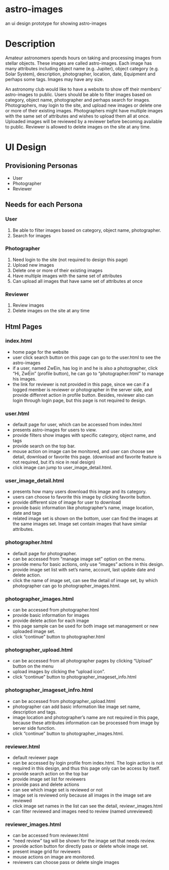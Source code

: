 # astro-images
an ui design prototype for showing astro-images


# Description

Amateur astronomers spends hours on taking and processing images from stellar objects. These images are called astro-images. Each image has many attributes including object name (e.g. Jupiter), object category (e.g. Solar System), description, photographer, location, date, Equipment and perhaps some tags. Images may have any size.

An astronomy club would like to have a website to show off their members’ astro-images to public. Users should be able to filter images based on category, object name, photographer and perhaps search for images. Photographers, may login to the site, and upload new images or delete one or more of their existing images. Photographers might have multiple images with the same set of attributes and wishes to upload them all at once. Uploaded images will be reviewed by a reviewer before becoming available to public. Reviewer is allowed to delete images on the site at any time.

# UI Design

## Provisioning Personas

- User
- Photographer
- Reviewer

## Needs for each Persona

### User

1.  Be able to filter images based on category, object name, photographer.
2.  Search for images

### Photographer

1.  Need login to the site (not required to design this page)
2.  Upload new images
3.  Delete one or more of their existing images
4.  Have multiple images with the same set of attributes
5.  Can upload all images that have same set of attributes at once

### Reviewer

1.  Review images
2.  Delete images on the site at any time

## Html Pages

### index.html

- home page for the website
- user click search button on this page can go to the user.html to see the astro-images
- if a user, named ZwEin, has log in and he is also a photographer, click “Hi, ZwEin” (profile button), he can go to “photographer.html” to manage his images.
- the link for reviewer is not provided in this page, since we can if a logged member is reviewer or photographer in the server side, and provide diffenret action in profile button. Besides, reviewer also can login through login page, but this page is not required to design.

### user.html

- default page for user, which can be accessed from index.html
- presents astro-images for users to view.
- provide filters show images with specific category, object name, and tags
- provide search on the top bar.
- mouse action on image can be monitored, and user can choose see detail, download or favorite this page. (download and favorite feature is not required, but it’s nice in real design)
- click image can jump to user_image_detail.html.

### user_image_detail.html

- presents how many users download this image and its category.
- users can choose to favorite this image by clicking favorite button.
- provide different size of image for user to download
- provide basic information like photographer’s name, image location, date and tags
- related image set is shown on the bottom, user can find the images at the same images set. Image set contain images that have similar attributes. 

### photographer.html

- default page for photographer.
- can be accessed from “manage image set” option on the menu.
- provide menu for basic actions, only use “images” actions in this design.
- provide image set list with set’s name, account, last update date and delete action.
- click the name of image set, can see the detail of image set, by which photographer can go to photographer_images.html.

### photographer_images.html

- can be accessed from photographer.html
- provide basic information for images
- provide delete action for each image
- this page sample can be used for both image set management or new uploaded image set.
- click “continue” button to photographer.html

### photographer_upload.html

- can be accessed from all photographer pages by clicking “Upload” button on the menu
- upload images by clicking the “upload icon”.
- click “continue” button to photographer_imageset_info.html

### photographer_imageset_infro.html

- can be accessed from photographer_upload.html
- photographer can add basic information like image set name, description and tags.
- image location and photographer’s name are not required in this page, because these attributes information can be processed from image by server side function.
- click “continue” button to photographer_images.html.

### reviewer.html

- default reviewer page
- can be accessed by login profile from index.html. The login action is not required in this design, and thus this page only can be access by itself.
- provide search action on the top bar
- provide image set list for reviewers
- provide pass and delete actions
- can see which image set is reviewed or not
- image set is reviewed only because all images in the image set are reviewed
- click image set names in the list can see the detail, reviewr_images.html
- can filter reviewed and images need to review (named unreviewed)

### reviewer_images.html

- can be accessed from reviewer.html
- “need review” tag will be shown for the image set that needs review.
- provide action button for directly pass or delete whole image set.
- present image grid for reviewers
- mouse actions on image are monitored.
- reviewers can choose pass or delete single images

